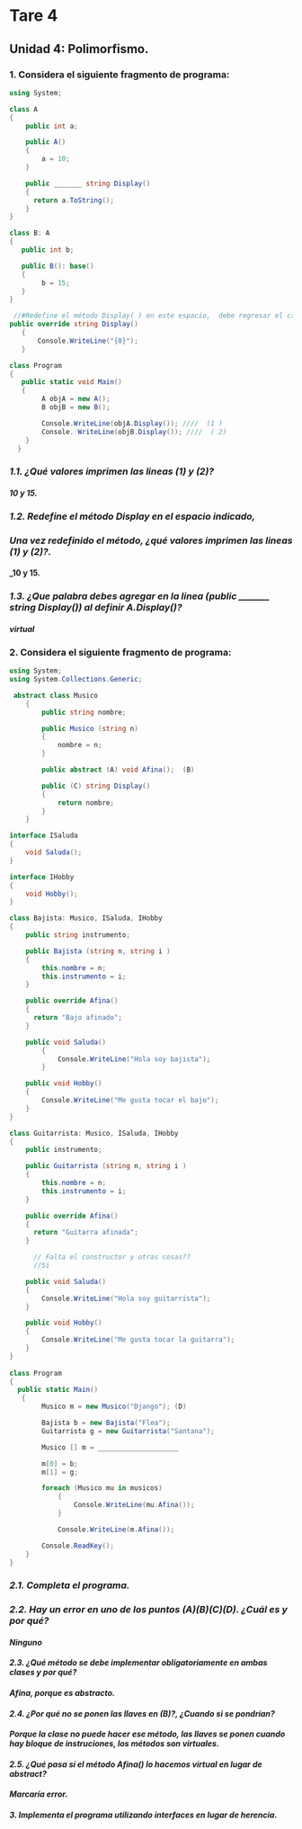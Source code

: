# **Tare 4**
## **Unidad 4: Polimorfismo.**
### 1. Considera el siguiente fragmento de programa:
```csharp 
using System;

class A
{
    public int a;

    public A()
    {
        a = 10;
    }

    public _______ string Display()
    {
      return a.ToString();
    }
}

class B: A
{
   public int b;

   public B(): base()
   {
        b = 15;
   }
}

 //#Redefine el método Display( ) en este espacio,  debe regresar el campo b como string.
public override string Display()
   {
       Console.WriteLine("{0}");
   }

class Program
{
   public static void Main()
   {
        A objA = new A();
        B objB = new B();

        Console.WriteLine(objA.Display()); ////  (1 )
        Console. WriteLine(objB.Display()); ////  ( 2)
    }
  }
   ```
### _1.1. ¿Qué valores imprimen las lineas (1) y (2)?_
####     _10 y 15._

### _1.2. Redefine el método Display en el espacio indicado,_
###      _Una vez redefinido el método, ¿qué valores imprimen las lineas (1) y (2)?._
####     _10 y 15.

### _1.3. ¿Que palabra debes agregar en la linea (public _______ string Display()) al definir A.Display()?_
#### _virtual_

### 2. Considera el siguiente fragmento de programa:
```csharp 
using System;
using System.Collections.Generic;

 abstract class Musico
    {
        public string nombre;

        public Musico (string n)
        {
            nombre = n;
        }

        public abstract (A) void Afina();  (B)

        public (C) string Display()
        { 
            return nombre;
        }
    }

interface ISaluda
{
    void Saluda();
}

interface IHobby
{
    void Hobby();
}

class Bajista: Musico, ISaluda, IHobby
{
    public string instrumento;

    public Bajista (string n, string i ) 
    {
        this.nombre = n;
        this.instrumento = i;
    }

    public override Afina()
    {
      return "Bajo afinado";
    }

    public void Saluda()
        {
            Console.WriteLine("Hola soy bajista");
        }

    public void Hobby()
    {
        Console.WriteLine("Me gusta tocar el bajo");
    }
}

class Guitarrista: Musico, ISaluda, IHobby
{
    public instrumento;

    public Guitarrista (string n, string i ) 
    {
        this.nombre = n;
        this.instrumento = i;
    }

    public override Afina()
    {
      return "Guitarra afinada";
    }

      // Falta el constructor y otras cosas??
      //Si

    public void Saluda()
    {
        Console.WriteLine("Hola soy guitarrista");
    }

    public void Hobby()
    {
        Console.WriteLine("Me gusta tocar la guitarra");
    }
}
 
class Program
{
  public static Main()
   {
        Musico m = new Musico("Django"); (D)

        Bajista b = new Bajista("Flea");
        Guitarrista g = new Guitarrista("Santana");

        Musico [] m = ____________________

        m[0] = b;
        m[1] = g;

        foreach (Musico mu in musicos)
            {
                Console.WriteLine(mu.Afina());
            }

            Console.WriteLine(m.Afina());

        Console.ReadKey();
    }
}
```

### _2.1. Completa el programa._

### _2.2. Hay un error en uno de los puntos (A)(B)(C)(D). ¿Cuál es y por qué?_
####      _Ninguno_

#### _2.3. ¿Qué método se debe implementar obligatoriamente en ambas clases y por qué?_
####        _Afina, porque es abstracto._

#### _2.4. ¿Por qué no se ponen las llaves en (B)?, ¿Cuando si se pondrían?_
####        _Porque la clase no puede hacer ese método, las llaves se ponen cuando hay bloque de                        instruciones, los métodos son virtuales._

#### _2.5. ¿Qué pasa si el método Afina() lo hacemos virtual en lugar de abstract?_
####        _Marcaría error._

#### _3. Implementa el programa utilizando interfaces en lugar de herencia._